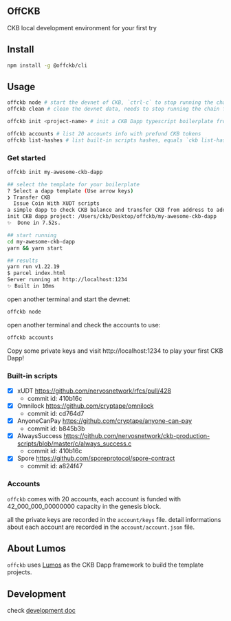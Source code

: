 ## OffCKB

CKB local development environment for your first try

## Install

```sh
npm install -g @offckb/cli
```

## Usage

```sh
offckb node # start the devnet of CKB, `ctrl-c` to stop running the chain
offckb clean # clean the devnet data, needs to stop running the chain first

offckb init <project-name> # init a CKB Dapp typescript boilerplate from multiple templates

offckb accounts # list 20 accounts info with prefund CKB tokens
offckb list-hashes # list built-in scripts hashes, equals `ckb list-hashes`
```

### Get started

```sh
offckb init my-awesome-ckb-dapp

## select the template for your boilerplate
? Select a dapp template (Use arrow keys)
❯ Transfer CKB
  Issue Coin With XUDT scripts
a simple dapp to check CKB balance and transfer CKB from address to address
init CKB dapp project: /Users/ckb/Desktop/offckb/my-awesome-ckb-dapp
✨  Done in 7.52s.

## start running
cd my-awesome-ckb-dapp
yarn && yarn start

## results
yarn run v1.22.19
$ parcel index.html
Server running at http://localhost:1234
✨ Built in 10ms
```

open another terminal and start the devnet:

```sh
offckb node
```

open another terminal and check the accounts to use:

```sh
offckb accounts
```

Copy some private keys and visit http://localhost:1234 to play your first CKB Dapp!

### Built-in scripts

- [x] xUDT https://github.com/nervosnetwork/rfcs/pull/428
  - commit id: 410b16c
- [x] Omnilock https://github.com/cryptape/omnilock
  - commit id: cd764d7
- [x] AnyoneCanPay https://github.com/cryptape/anyone-can-pay
  - commit id: b845b3b
- [x] AlwaysSuccess https://github.com/nervosnetwork/ckb-production-scripts/blob/master/c/always_success.c
  - commit id: 410b16c 
- [x] Spore https://github.com/sporeprotocol/spore-contract
  - commit id: a824f47

### Accounts

`offckb` comes with 20 accounts, each account is funded with 42_000_000_00000000 capacity in the genesis block.

all the private keys are recorded in the `account/keys` file.
detail informations about each account are recorded in the `account/account.json` file.


## About Lumos

`offckb` uses [Lumos](https://github.com/ckb-js/lumos) as the CKB Dapp framework to build the template projects.

## Development

check [development doc](/docs/develop.md)
